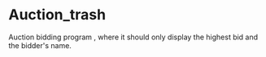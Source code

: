 # Auction_trash
Auction bidding program , where it should only display the highest  bid and the bidder's name.
